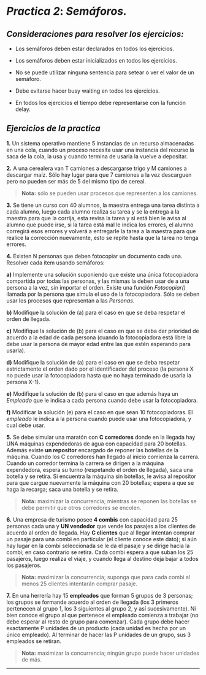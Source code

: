 # **_Practica 2_**: _Semáforos._

## **_Consideraciones para resolver los ejercicios:_**

- Los semáforos deben estar declarados en todos los ejercicios.

- Los semáforos deben estar inicializados en todos los ejercicios.

- No se puede utilizar ninguna sentencia para setear o ver el valor de un semáforo.

- Debe evitarse hacer busy waiting en todos los ejercicios.

- En todos los ejercicios el tiempo debe representarse con la función delay.

## **_Ejercicios de la practica_**

**1.** Un sistema operativo mantiene 5 instancias de un recurso almacenadas en una cola, cuando
un proceso necesita usar una instancia del recurso la saca de la cola, la usa y cuando termina de usarla la vuelve a depositar.

**2.** A una cerealera van T camiones a descargarse trigo y M camiones a descargar maíz. Sólo hay lugar para que 7 camiones a la vez descarguen pero no pueden ser más de 5 del mismo tipo de cereal.

> **Nota:** sólo se pueden usar procesos que representen a los camiones.

**3.** Se tiene un curso con 40 alumnos, la maestra entrega una tarea distinta a cada alumno, luego cada alumno realiza su tarea y se la entrega a la maestra para que la corrija, esta revisa la tarea y si está bien le avisa al alumno que puede irse, si la tarea está mal le indica los errores, el alumno corregirá esos errores y volverá a entregarle la tarea a la maestra para que realice la corrección nuevamente, esto se repite hasta que la tarea no tenga errores.

**4.** Existen N personas que deben fotocopiar un documento cada una. Resolver cada ítem usando semáforos:

**a)** Implemente una solución suponiendo que existe una única fotocopiadora compartida
por todas las personas, y las mismas la deben usar de a una persona a la vez, sin importar
el orden. Existe una función _Fotocopiar()_ llamada por la persona que simula el uso de la
fotocopiadora. Sólo se deben usar los procesos que representan a las _Personas_.

**b)** Modifique la solución de (a) para el caso en que se deba respetar el orden de llegada.

**c)** Modifique la solución de (b) para el caso en que se deba dar prioridad de acuerdo a la
edad de cada persona (cuando la fotocopiadora está libre la debe usar la persona de mayor
edad entre las que estén esperando para usarla).

**d)** Modifique la solución de (a) para el caso en que se deba respetar estrictamente el orden
dado por el identificador del proceso (la persona X no puede usar la fotocopiadora hasta que no haya terminado de usarla la persona X-1).

**e)** Modifique la solución de (b) para el caso en que además haya un _Empleado_ que le indica
a cada persona cuando debe usar la fotocopiadora.

**f)** Modificar la solución (e) para el caso en que sean 10 fotocopiadoras. El _empleado_ le indica a la persona cuando puede usar una fotocopiadora, y cual debe usar.

**5.** Se debe simular una maratón con **C corredores** donde en la llegada hay UNA máquinas
expendedoras de agua con capacidad para 20 botellas. Además existe **un repositor** encargado
de reponer las botellas de la máquina. Cuando los C corredores han llegado al inicio comienza
la carrera. Cuando un corredor termina la carrera se dirigen a la máquina expendedora, espera
su turno (respetando el orden de llegada), saca una botella y se retira. Si encuentra la máquina
sin botellas, le avisa al repositor para que cargue nuevamente la máquina con 20 botellas; espera a que se haga la recarga; saca una botella y se retira.

> **Nota:** maximizar la concurrencia; mientras se reponen las botellas se debe permitir que otros corredores se encolen.

**6.** Una empresa de turismo posee **4 combis** con capacidad para 25 personas cada una y **UN
vendedor** que vende los pasajes a los clientes de acuerdo al orden de llegada. Hay **C clientes**
que al llegar intentan comprar un pasaje para una combi en particular (el cliente conoce este
dato); si aún hay lugar en la combi seleccionada se le da el pasaje y se dirige hacia la combi;
en caso contrario se retira. Cada combi espera a que suban los 25 pasajeros, luego realiza el
viaje, y cuando llega al destino deja bajar a todos los pasajeros.

> **Nota:** maximizar la concurrencia; suponga que para cada combi al menos 25 clientes intentarán comprar pasaje.

**7.** En una herrería hay 15 **empleados** que forman 5 grupos de 3 personas; los grupos se formande acuerdo al orden de llegada (los 3 primeros pertenecen al grupo 1, los 3 siguientes al grupo 2, y así sucesivamente). Ni bien conoce el grupo al que pertenece el empleado comienza a
trabajar (no debe esperar al resto de grupo para comenzar). Cada grupo debe hacer exactamente P unidades de un producto (cada unidad es hecha por un único empleado). Al terminar de hacer las P unidades de un grupo, sus 3 empleados se retiran. 

> **Nota:** maximizar la concurrencia; ningún grupo puede hacer unidades de más.


---
